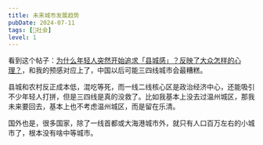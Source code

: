 ```yaml
---
title: 未来城市发展趋势
pubDate: 2024-07-11
tags: [👫社会]
level: 1
---
```


看到这个帖子：[为什么年轻人突然开始追求「县城感」？反映了大众怎样的心理？]，和我的预感对应上了，中国以后可能三四线城市会最糟糕。

县城和农村反正成本低，混吃等死，而一线二线核心区是政治经济中心，还能吸引不少年轻人打拼，但是三四线是真的没救了。比如我基本上没去过温州城区，那我未来要回去，基本上也不考虑温州城区，而是留在乐清。

国外也是，很多国家，除了一线首都或大海港城市外，就只有人口百万左右的小城市了，根本没有啥中等城市。

[为什么年轻人突然开始追求「县城感」？反映了大众怎样的心理？]: https://www.zhihu.com/question/661273765/answer/3558837382
